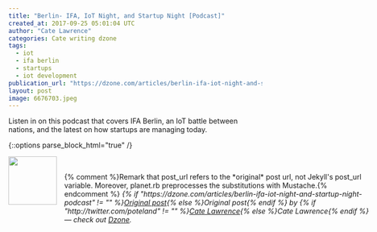 ```yaml
---
title: "Berlin- IFA, IoT Night, and Startup Night [Podcast]"
created_at: 2017-09-25 05:01:04 UTC
author: "Cate Lawrence"
categories: Cate writing dzone
tags: 
  - iot
  - ifa berlin
  - startups
  - iot development
publication_url: "https://dzone.com/articles/berlin-ifa-iot-night-and-startup-night-podcast"
layout: post
image: 6676703.jpeg
---
```

Listen in on this podcast that covers IFA Berlin, an IoT battle between nations, and the latest on how startups are managing today.


{::options parse_block_html="true" /}
<div class="author">
   <img src="http://www.rss-specifications.com/rss-spec-rss.gif" style="width: 96px; height: 96;">
   <span style="position: absolute; padding: 32px 15px;">{% comment %}Remark that post_url refers to the *original* post url, not Jekyll's post_url variable. Moreover, planet.rb preprocesses the substitutions with Mustache.{% endcomment %}
      <i>{% if "https://dzone.com/articles/berlin-ifa-iot-night-and-startup-night-podcast" != "" %}<a href="https://dzone.com/articles/berlin-ifa-iot-night-and-startup-night-podcast">Original post</a>{% else %}Original post{% endif %} by {% if "http://twitter.com/poteland" != "" %}<a href="http://twitter.com/poteland">Cate Lawrence</a>{% else %}Cate Lawrence{% endif %} &mdash; check out <a href="https://dzone.com">Dzone</a>.</i>
  </span>
</div>
